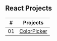 ## React Projects


| #     |                                                                       Projects                                                                        |
| ----- | :-------------------------------------------------------------------------------------------------------------------------------------------------: |
| 01    |                                                             [ColorPicker](./colorPicker.md)                                                              |
